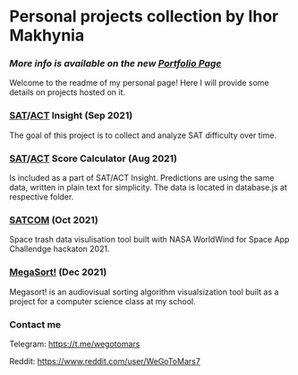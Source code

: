 # Personal projects collection by Ihor Makhynia

### ***More info is available on the new [Portfolio Page](https://wegotomars.github.io/portfolio/)***

Welcome to the readme of my personal page! Here I will provide some details on projects hosted on it.

### [SAT](https://wegotomars.github.io/sat_insight/)/[ACT](https://wegotomars.github.io/act_insight/) Insight (Sep 2021)
The goal of this project is to collect and analyze SAT difficulty over time. 
### [SAT](https://wegotomars.github.io/sat_calculator/)/[ACT](https://wegotomars.github.io/act_calculator/) Score Calculator (Aug 2021)
Is included as a part of SAT/ACT Insight. Predictions are using the same data, written in plain text for simplicity. The data is located in database.js at respective folder.

### [SATCOM](https://wegotomars.github.io/satcom/) (Oct 2021)
Space trash data visulisation tool built with NASA WorldWind for Space App Challendge hackaton 2021.

### [MegaSort!](https://wegotomars.github.io/sort_visualizer/) (Dec 2021)
Megasort! is an audiovisual sorting algorithm visualsization tool built as a project for a computer science class at my school.

### Contact me
Telegram: https://t.me/wegotomars

Reddit: https://www.reddit.com/user/WeGoToMars7
